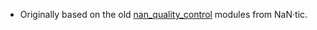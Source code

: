 - Originally based on the old [nan_quality_control](https://github.com/NaN-tic/nan_quality_control) modules from
  NaN·tic.
